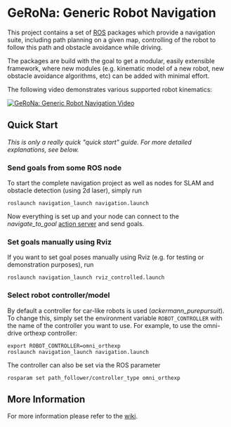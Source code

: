 # GeRoNa: Generic Robot Navigation

This project contains a set of [ROS](ros.org) packages which provide a navigation suite, including path planning on a given map, controlling of the robot to follow this path and obstacle avoidance while driving.

The packages are build with the goal to get a modular, easily extensible framework, where new modules (e.g. kinematic model of a new robot, new obstacle avoidance algorithms, etc) can be added with minimal effort.

The following video demonstrates various supported robot kinematics:

[![GeRoNa: Generic Robot Navigation Video](https://img.youtube.com/vi/Ppdi7dQ7Vzw/0.jpg)](https://www.youtube.com/watch?v=Ppdi7dQ7Vzw)


Quick Start
-----------

_This is only a really quick "quick start" guide. For more detailed explanations, see below._

### Send goals from some ROS node
To start the complete navigation project as well as nodes for SLAM and obstacle detection (using 2d laser), simply run

    roslaunch navigation_launch navigation.launch

Now everything is set up and your node can connect to the _navigate_to_goal_ [action server](http://wiki.ros.org/actionlib) and send goals.

### Set goals manually using Rviz
If you want to set goal poses manually using Rviz (e.g. for testing or demonstration purposes), run

    roslaunch navigation_launch rviz_controlled.launch

### Select robot controller/model
By default a controller for car-like robots is used (_ackermann_purepursuit_). To change this, simply set the environment variable `ROBOT_CONTROLLER` with the name of the controller you want to use.
For example, to use the omni-drive orthexp controller:

    export ROBOT_CONTROLLER=omni_orthexp
    roslaunch navigation_launch navigation.launch

The controller can also be set via the ROS parameter

    rosparam set path_follower/controller_type omni_orthexp



More Information
----------------

For more information please refer to the [wiki](https://github.com/cogsys-tuebingen/gerona/wiki).


